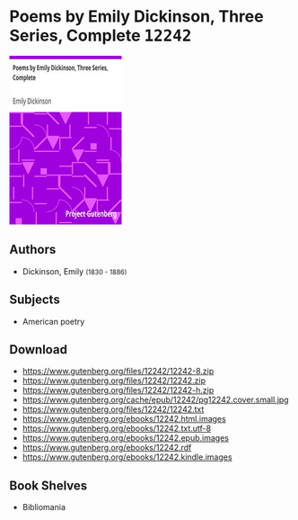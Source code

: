 # Poems by Emily Dickinson, Three Series, Complete <kbd>12242</kbd>

![](./cover.medium.jpg "")

## Authors


 - Dickinson, Emily <small>(1830 - 1886)</small>

## Subjects


 - American poetry

## Download


 - https://www.gutenberg.org/files/12242/12242-8.zip
 - https://www.gutenberg.org/files/12242/12242.zip
 - https://www.gutenberg.org/files/12242/12242-h.zip
 - https://www.gutenberg.org/cache/epub/12242/pg12242.cover.small.jpg
 - https://www.gutenberg.org/files/12242/12242.txt
 - https://www.gutenberg.org/ebooks/12242.html.images
 - https://www.gutenberg.org/ebooks/12242.txt.utf-8
 - https://www.gutenberg.org/ebooks/12242.epub.images
 - https://www.gutenberg.org/ebooks/12242.rdf
 - https://www.gutenberg.org/ebooks/12242.kindle.images

## Book Shelves


 - Bibliomania
